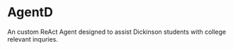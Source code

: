 # AgentD
An custom ReAct Agent designed to assist Dickinson students with college relevant inquries.
